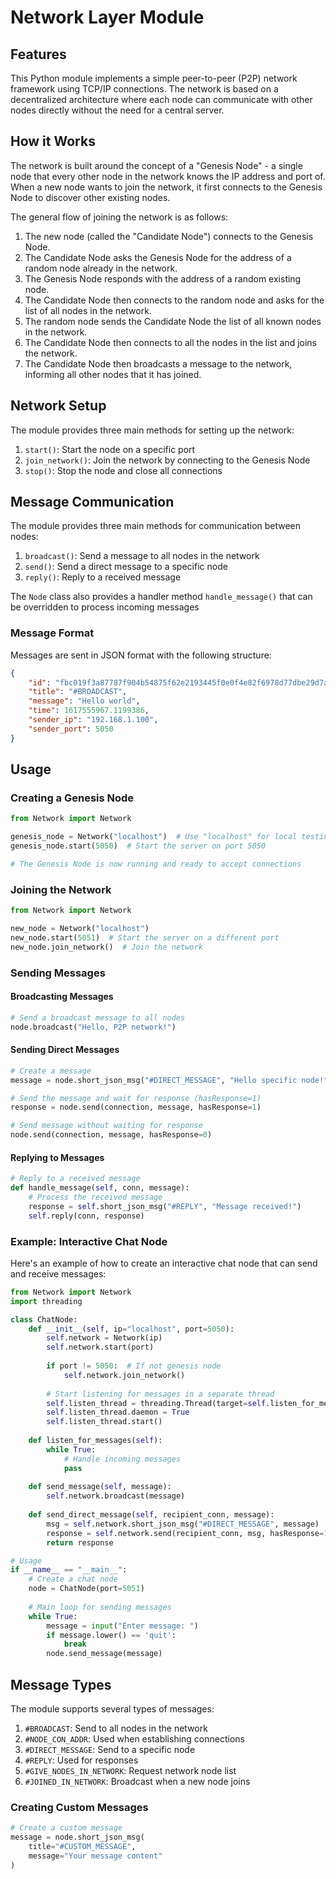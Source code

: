# Network Layer Module

## Features

This Python module implements a simple peer-to-peer (P2P) network framework using TCP/IP connections. The network is based on a decentralized architecture where each node can communicate with other nodes directly without the need for a central server.

## How it Works

The network is built around the concept of a "Genesis Node" - a single node that every other node in the network knows the IP address and port of. When a new node wants to join the network, it first connects to the Genesis Node to discover other existing nodes.

The general flow of joining the network is as follows:

1. The new node (called the "Candidate Node") connects to the Genesis Node.
2. The Candidate Node asks the Genesis Node for the address of a random node already in the network.
3. The Genesis Node responds with the address of a random existing node.
4. The Candidate Node then connects to the random node and asks for the list of all nodes in the network.
5. The random node sends the Candidate Node the list of all known nodes in the network.
6. The Candidate Node then connects to all the nodes in the list and joins the network.
7. The Candidate Node then broadcasts a message to the network, informing all other nodes that it has joined.

## Network Setup

The module provides three main methods for setting up the network:

1. `start()`: Start the node on a specific port
2. `join_network()`: Join the network by connecting to the Genesis Node 
3. `stop()`: Stop the node and close all connections

## Message Communication

The module provides three main methods for communication between nodes:

1. `broadcast()`: Send a message to all nodes in the network
2. `send()`: Send a direct message to a specific node
3. `reply()`: Reply to a received message

The `Node` class also provides a handler method `handle_message()` that can be overridden to process incoming messages

### Message Format

Messages are sent in JSON format with the following structure:

```json
{
    "id": "fbc019f3a87787f904b54875f62e2193445f0e0f4e82f6978d77dbe29d7a9894",
    "title": "#BROADCAST",
    "message": "Hello world",
    "time": 1617555967.1199386,
    "sender_ip": "192.168.1.100",
    "sender_port": 5050
}
```

## Usage

### Creating a Genesis Node

```python
from Network import Network

genesis_node = Network("localhost")  # Use "localhost" for local testing, or the actual IP address
genesis_node.start(5050)  # Start the server on port 5050

# The Genesis Node is now running and ready to accept connections
```

### Joining the Network

```python
from Network import Network

new_node = Network("localhost")
new_node.start(5051)  # Start the server on a different port
new_node.join_network()  # Join the network
```

### Sending Messages

#### Broadcasting Messages

```python
# Send a broadcast message to all nodes
node.broadcast("Hello, P2P network!")
```

#### Sending Direct Messages

```python
# Create a message
message = node.short_json_msg("#DIRECT_MESSAGE", "Hello specific node!")

# Send the message and wait for response (hasResponse=1)
response = node.send(connection, message, hasResponse=1)

# Send message without waiting for response
node.send(connection, message, hasResponse=0)
```

#### Replying to Messages

```python
# Reply to a received message
def handle_message(self, conn, message):
    # Process the received message
    response = self.short_json_msg("#REPLY", "Message received!")
    self.reply(conn, response)
```

### Example: Interactive Chat Node

Here's an example of how to create an interactive chat node that can send and receive messages:

```python
from Network import Network
import threading

class ChatNode:
    def __init__(self, ip="localhost", port=5050):
        self.network = Network(ip)
        self.network.start(port)
        
        if port != 5050:  # If not genesis node
            self.network.join_network()
        
        # Start listening for messages in a separate thread
        self.listen_thread = threading.Thread(target=self.listen_for_messages)
        self.listen_thread.daemon = True
        self.listen_thread.start()
    
    def listen_for_messages(self):
        while True:
            # Handle incoming messages
            pass
    
    def send_message(self, message):
        self.network.broadcast(message)
    
    def send_direct_message(self, recipient_conn, message):
        msg = self.network.short_json_msg("#DIRECT_MESSAGE", message)
        response = self.network.send(recipient_conn, msg, hasResponse=1)
        return response

# Usage
if __name__ == "__main__":
    # Create a chat node
    node = ChatNode(port=5051)
    
    # Main loop for sending messages
    while True:
        message = input("Enter message: ")
        if message.lower() == 'quit':
            break
        node.send_message(message)
```

## Message Types

The module supports several types of messages:

1. `#BROADCAST`: Send to all nodes in the network
2. `#NODE_CON_ADDR`: Used when establishing connections
3. `#DIRECT_MESSAGE`: Send to a specific node
4. `#REPLY`: Used for responses
5. `#GIVE_NODES_IN_NETWORK`: Request network node list
6. `#JOINED_IN_NETWORK`: Broadcast when a new node joins

### Creating Custom Messages

```python
# Create a custom message
message = node.short_json_msg(
    title="#CUSTOM_MESSAGE",
    message="Your message content"
)
```
